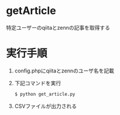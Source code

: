 # getArticle
特定ユーザーのqiitaとzennの記事を取得する


# 実行手順

1. config.phpにqiitaとzennのユーザ名を記載

2. 下記コマンドを実行
    ```python
    $ python get_article.py
    ```

3. CSVファイルが出力される
